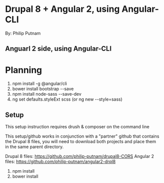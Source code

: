 # Drupal 8 + Angular 2, using Angular-CLI

By: Philip Putnam

## Anguarl 2 side, using Angular-CLI

# Planning

1. npm install -g @angular/cli
2. bower install bootstrap --save
3. npm install node-sass --save-dev
4. ng set defaults.styleExt scss (or ng new <project-name> --style=sass)

## Setup

This setup instruction requires drush & composer on the command line

This setup/github works in conjunction with a "partner" github that contains the Drupal 8 files, you will need to download both projects and place them in the same parent directory.

Drupal 8 files: https://github.com/philip-putnam/drupal8-CORS
Angular 2 files: https://github.com/philip-putnam/angular2-drpl8

1. npm install
2. bower install
